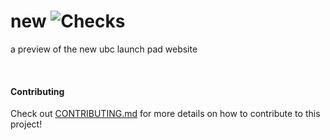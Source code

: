 # new ![Checks](https://github.com/ubclaunchpad/new/workflows/Checks/badge.svg)

a preview of the new ubc launch pad website

<br />

#### Contributing

Check out [CONTRIBUTING.md](CONTRIBUTING.md) for more details on how to contribute to this project!
